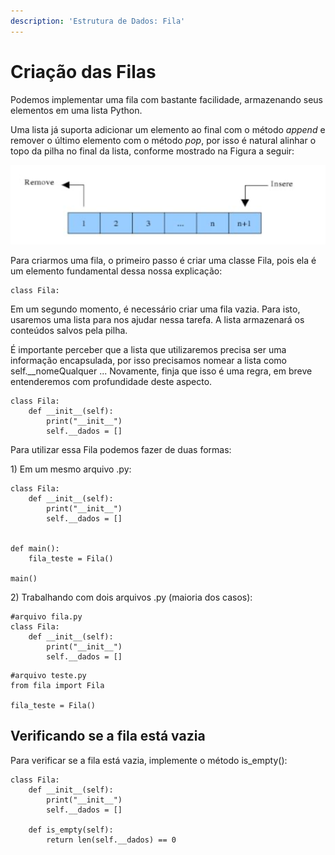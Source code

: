 ```yaml
---
description: 'Estrutura de Dados: Fila'
---
```


# Criação das Filas

Podemos implementar uma fila com bastante facilidade, armazenando seus elementos em uma lista Python. 

Uma lista já suporta adicionar um elemento ao final com o método _append_ e remover o último elemento com o método _pop_, por isso é natural alinhar o topo da pilha no final da lista, conforme mostrado na Figura a seguir:

![Funcionamento de Fila](../../../.gitbook/assets/captura-de-tela-2020-09-19-a-s-17.53.21.png)

Para criarmos uma fila, o primeiro passo é criar uma classe Fila, pois ela é um elemento fundamental dessa nossa explicação:

```text
class Fila:

```

Em um segundo momento, é necessário criar uma fila vazia. Para isto, usaremos uma lista para nos ajudar nessa tarefa. A lista armazenará os conteúdos salvos pela pilha.

É importante perceber que a lista que utilizaremos precisa ser uma informação encapsulada, por isso precisamos nomear a lista como self.\_\_nomeQualquer ... Novamente, finja que isso é uma regra, em breve entenderemos com profundidade deste aspecto. 

```text
class Fila:
    def __init__(self):
        print("__init__")
        self.__dados = []
```

Para utilizar essa Fila podemos fazer de duas formas:

1\) Em um mesmo arquivo .py:

```text
class Fila:
    def __init__(self):
        print("__init__")
        self.__dados = []


def main():
    fila_teste = Fila()
    
main()
```

 2\) Trabalhando com dois arquivos .py \(maioria dos casos\):

```text
#arquivo fila.py
class Fila:
    def __init__(self):
        print("__init__")
        self.__dados = []

```

```text
#arquivo teste.py
from fila import Fila

fila_teste = Fila()
```

## Verificando se a fila está vazia

Para verificar se a fila está vazia, implemente o método is\_empty\(\):

```text
class Fila:
    def __init__(self):
        print("__init__")
        self.__dados = []
    
    def is_empty(self):
        return len(self.__dados) == 0
```

